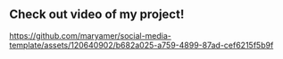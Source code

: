 <h2>Check out video of my project!</h2>


https://github.com/maryamer/social-media-template/assets/120640902/b682a025-a759-4899-87ad-cef6215f5b9f



